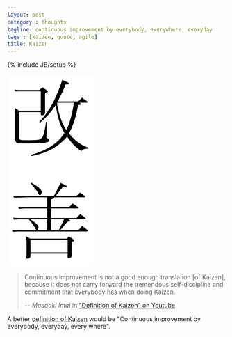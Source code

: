 ```yaml
---
layout: post
category : thoughts
tagline: continuous improvement by everybody, everywhere, everyday
tags : [kaizen, quote, agile]
title: Kaizen
---
```

{% include JB/setup %}

![Kaizen ("Kai:Change Zen:Good")][img-kaizen]

> Continuous improvement is not a good enough translation [of Kaizen], because it does not carry forward the tremendous self-discipline and commitment that everybody has when doing Kaizen.
>
> -- *Masaaki Imai* in ["Definition of Kaizen" on Youtube][youtube]

A better [definition of Kaizen] would be "Continuous improvement by everybody, everyday, every where".

 [youtube]: https://youtu.be/jRdTFis4-3Q?list=PLwlpnWk7Ux77ccVHBthfq9MknZ_NyGC-a
 [img-kaizen]: /assets/img/blog/kaizen.png
 [definition of Kaizen]: https://www.kaizen.com/about-us/definition-of-kaizen.html